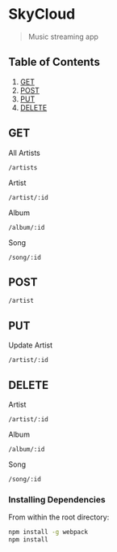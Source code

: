 # SkyCloud

> Music streaming app

## Table of Contents

1. [GET](#get)
2. [POST](#post)
3. [PUT](#put)
4. [DELETE](#development)

## GET

All Artists
```
/artists
```
Artist
```
/artist/:id
```
Album
```
/album/:id
```
Song
```
/song/:id
```

## POST

```
/artist
```
## PUT
Update Artist
```
/artist/:id
```
## DELETE
Artist
```
/artist/:id
```
Album
```
/album/:id
```
Song
```
/song/:id
```

### Installing Dependencies

From within the root directory:

```sh
npm install -g webpack
npm install
```

